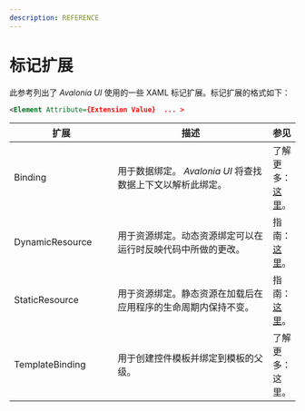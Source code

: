 ```yaml
---
description: REFERENCE
---
```


# 标记扩展

此参考列出了 _Avalonia UI_ 使用的一些 XAML 标记扩展。标记扩展的格式如下：

```xml
<Element Attribute={Extension Value}  ... >
```

<table><thead><tr><th width="187.33333333333331">扩展</th><th width="392">描述</th><th>参见</th></tr></thead><tbody><tr><td>Binding</td><td>用于数据绑定。 <em>Avalonia UI</em> 将查找数据上下文以解析此绑定。</td><td>了解更多：<a href="../basics/data/data-binding">这里</a>。</td></tr><tr><td>DynamicResource</td><td>用于资源绑定。动态资源绑定可以在运行时反映代码中所做的更改。</td><td>指南：<a href="../guides/styles-and-resources/resources">这里</a>。</td></tr><tr><td>StaticResource</td><td>用于资源绑定。静态资源在加载后在应用程序的生命周期内保持不变。</td><td>指南：<a href="../guides/styles-and-resources/resources">这里</a>。</td></tr><tr><td>TemplateBinding</td><td>用于创建控件模板并绑定到模板的父级。</td><td>了解更多：这里。</td></tr></tbody></table>

